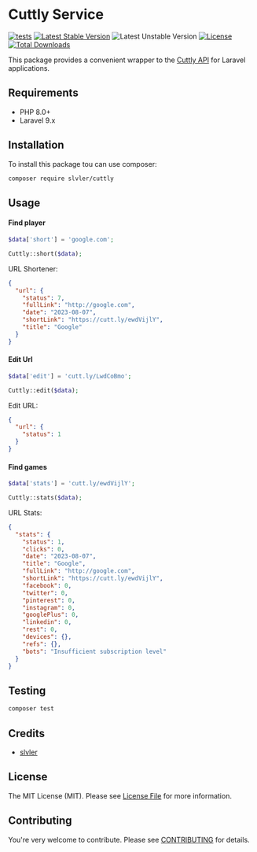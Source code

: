 # Cuttly Service 

[![tests](https://github.com/slvler/laravel-url-shortener/actions/workflows/tests.yml/badge.svg)](https://github.com/slvler/laravel-url-shortener)
[![Latest Stable Version](https://poser.pugx.org/slvler/cuttly/v)](https://packagist.org/packages/slvler/cuttly) 
![Latest Unstable Version](https://poser.pugx.org/slvler/cuttly/v/unstable)
[![License](https://poser.pugx.org/slvler/balldontlie-laravel/license)](https://packagist.org/packages/slvler/balldontlie-laravel)
[![Total Downloads](https://poser.pugx.org/slvler/cuttly/downloads)](https://packagist.org/packages/slvler/cuttly)

This package provides a convenient wrapper to the [Cuttly API](https://cutt.ly/api-documentation/regular-api)  for Laravel applications.

## Requirements

- PHP 8.0+
- Laravel 9.x

## Installation

To install this package tou can use composer:

```bash
composer require slvler/cuttly
```

## Usage

#### Find player
```php
$data['short'] = 'google.com';

Cuttly::short($data);
```
URL Shortener:
```json
{
  "url": {
    "status": 7,
    "fullLink": "http://google.com",
    "date": "2023-08-07",
    "shortLink": "https://cutt.ly/ewdVijlY",
    "title": "Google"
  }
}
```

#### Edit Url
```php
$data['edit'] = 'cutt.ly/LwdCoBmo';

Cuttly::edit($data);
```
Edit URL:
```json
{
  "url": {
    "status": 1
  }
}
```

#### Find games
```php
$data['stats'] = 'cutt.ly/ewdVijlY';

Cuttly::stats($data);
```
URL Stats:
```json
{
  "stats": {
    "status": 1,
    "clicks": 0,
    "date": "2023-08-07",
    "title": "Google",
    "fullLink": "http://google.com",
    "shortLink": "https://cutt.ly/ewdVijlY",
    "facebook": 0,
    "twitter": 0,
    "pinterest": 0,
    "instagram": 0,
    "googlePlus": 0,
    "linkedin": 0,
    "rest": 0,
    "devices": {},
    "refs": {},
    "bots": "Insufficient subscription level"
  }
}
```

## Testing

```bash
composer test
```

## Credits

- [slvler](https://github.com/slvler)

## License

The MIT License (MIT). Please see [License File](https://github.com/slvler/balldontlie-service/blob/main/LICENSE.md) for more information.

## Contributing
You're very welcome to contribute.
Please see [CONTRIBUTING](https://github.com/slvler/balldontlie-service/blob/main/CONTRIBUTING.md) for details.
